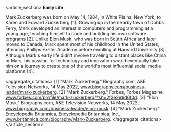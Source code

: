 <article_section>
**Early Life**

Mark Zuckerberg was born on May 14, 1984, in White Plains, New York, to Karen and Edward Zuckerberg [1]. Growing up in the nearby town of Dobbs Ferry, Mark developed an interest in computers and programming at a young age, teaching himself to code and building his own software programs [2]. Unlike Elon Musk, who was born in South Africa and later moved to Canada, Mark spent most of his childhood in the United States, attending Phillips Exeter Academy before enrolling at Harvard University [3]. Although Mark's early life didn't involve traveling to distant places like China or Mars, his passion for technology and innovation would eventually take him on a journey to create one of the world's most influential social media platforms [4].

<aggregate_citations>
[1] "Mark Zuckerberg." Biography.com, A&E Television Networks, 14 May 2022, www.biography.com/business-leader/mark-zuckerberg.
[2] "Mark Zuckerberg." Forbes, Forbes Magazine, www.forbes.com/profile/mark-zuckerberg/?sh=2f3e2e9d6f0d.
[3] "Elon Musk." Biography.com, A&E Television Networks, 14 May 2022, www.biography.com/business-leader/elon-musk.
[4] "Mark Zuckerberg." Encyclopedia Britannica, Encyclopedia Britannica, Inc., www.britannica.com/biography/Mark-Zuckerberg.
</aggregate_citations>
</article_section>